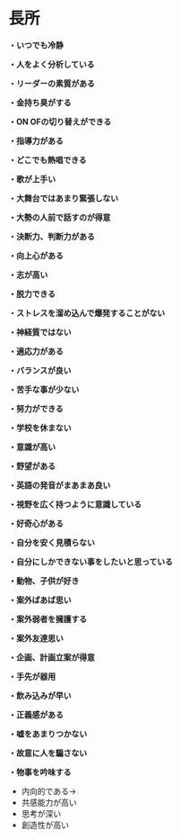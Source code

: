 # 長所

**・いつでも冷静**

**・人をよく分析している**

**・リーダーの素質がある**

**・金持ち臭がする**

**・ON OFの切り替えができる**

**・指導力がある**

**・どこでも熱唱できる**

**・歌が上手い**

**・大舞台ではあまり緊張しない**

**・大勢の人前で話すのが得意**

**・決断力、判断力がある**

**・向上心がある**

**・志が高い**

**・脱力できる**

**・ストレスを溜め込んで爆発することがない**

**・神経質ではない**

**・適応力がある**

**・バランスが良い**

**・苦手な事が少ない**

**・努力ができる**

**・学校を休まない**

**・意識が高い**

**・野望がある**

**・英語の発音がまあまあ良い**

**・視野を広く持つように意識している**

**・好奇心がある**

**・自分を安く見積らない**

**・自分にしかできない事をしたいと思っている**

**・動物、子供が好き**

**・案外ばあば思い**

**・案外弱者を擁護する**

**・案外友達思い**

**・企画、計画立案が得意**

**・手先が器用**

**・飲み込みが早い**

**・正義感がある**

**・嘘をあまりつかない**

**・故意に人を騙さない**

**・物事を吟味する**

- 内向的である→
- 共感能力が高い
- 思考が深い
- 創造性が高い